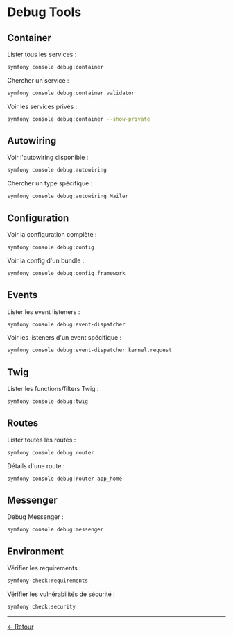 # Debug Tools

## Container

Lister tous les services :
```bash
symfony console debug:container
```

Chercher un service :
```bash
symfony console debug:container validator
```

Voir les services privés :
```bash
symfony console debug:container --show-private
```

## Autowiring

Voir l'autowiring disponible :
```bash
symfony console debug:autowiring
```

Chercher un type spécifique :
```bash
symfony console debug:autowiring Mailer
```

## Configuration

Voir la configuration complète :
```bash
symfony console debug:config
```

Voir la config d'un bundle :
```bash
symfony console debug:config framework
```

## Events

Lister les event listeners :
```bash
symfony console debug:event-dispatcher
```

Voir les listeners d'un event spécifique :
```bash
symfony console debug:event-dispatcher kernel.request
```

## Twig

Lister les functions/filters Twig :
```bash
symfony console debug:twig
```

## Routes

Lister toutes les routes :
```bash
symfony console debug:router
```

Détails d'une route :
```bash
symfony console debug:router app_home
```

## Messenger

Debug Messenger :
```bash
symfony console debug:messenger
```

## Environment

Vérifier les requirements :
```bash
symfony check:requirements
```

Vérifier les vulnérabilités de sécurité :
```bash
symfony check:security
```

---

[← Retour](../README.md)
